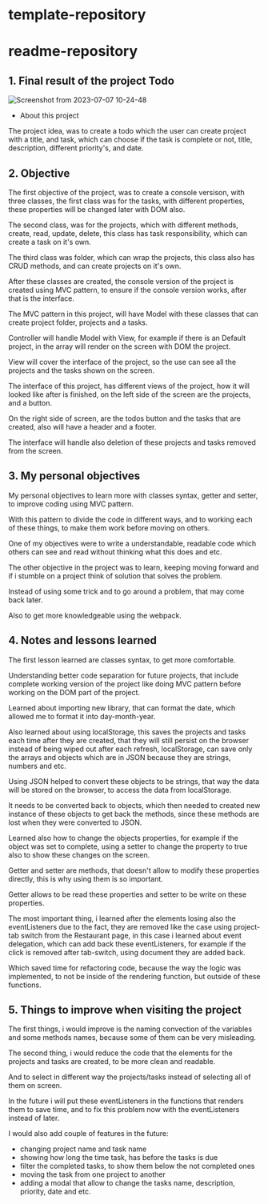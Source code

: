 # template-repository

# readme-repository

## 1. Final result of the project Todo

![Screenshot from 2023-07-07 10-24-48](https://github.com/Preslav977/todo/assets/119291608/ac712ab7-f2b6-4b07-8caa-79e7a5a7cb9b)

- About this project

The project idea, was to create a todo which the user can create project with a title, and task, which can choose if the task is complete or not, title, description, different priority's, and date.

## 2. Objective

The first objective of the project, was to create a console versison, with three classes, the first class was for the tasks, with different properties, these properties will be changed later with DOM also.

The second class, was for the projects, which with different methods, create, read, update, delete, this class has task responsibility, which can create a task on it's own.

The third class was folder, which can wrap the projects, this class also has CRUD methods, and can create projects on it's own.

After these classes are created, the console version of the project is created using MVC pattern, to ensure if the console version works, after that is the interface.

The MVC pattern in this project, will have Model with these classes that can create project folder, projects and a tasks.

Controller will handle Model with View, for example if there is an Default project, in the array will render on the screen with DOM the project.

View will cover the interface of the project, so the use can see all the projects and the tasks shown on the screen.

The interface of this project, has different views of the project, how it will looked like after is finished, on the left side of the screen are the projects, and a button.

On the right side of screen, are the todos button and the tasks that are created, also will have a header and a footer.

The interface will handle also deletion of these projects and tasks removed from the screen.

## 3. My personal objectives

My personal objectives to learn more with classes syntax, getter and setter, to improve coding using MVC pattern.

With this pattern to divide the code in different ways, and to working each of these things, to make them work before moving on others.

One of my objectives were to write a understandable, readable code which others can see and read without thinking what this does and etc.

The other objective in the project was to learn, keeping moving forward and if i stumble on a project think of solution that solves the problem.

Instead of using some trick and to go around a problem, that may come back later.

Also to get more knowledgeable using the webpack.

## 4. Notes and lessons learned

The first lesson learned are classes syntax, to get more comfortable.

Understanding better code separation for future projects, that include complete working version of the project like doing MVC pattern before working on the DOM part of the project.

Learned about importing new library, that can format the date, which allowed me to format it into day-month-year.

Also learned about using localStorage, this saves the projects and tasks each time after they are created, that they will still persist on the browser instead of being wiped out after each refresh, localStorage, can save only the arrays and objects which are in JSON because they are strings, numbers and etc.

Using JSON helped to convert these objects to be strings, that way the data will be stored on the browser, to access the data from localStorage.

It needs to be converted back to objects, which then needed to created new instance of these objects to get back the methods, since these methods are lost when they were converted to JSON.

Learned also how to change the objects properties, for example if the object was set to complete, using a setter to change the property to true also to show these changes on the screen.

Getter and setter are methods, that doesn't allow to modify these properties directly, this is why using them is so important.

Getter allows to be read these properties and setter to be write on these properties.

The most important thing, i learned after the elements losing also the eventListeners due to the fact, they are removed like the case using project-tab switch from the Restaurant page, in this case i learned about event delegation, which can add back these eventListeners, for example if the click is removed after tab-switch, using document they are added back.

Which saved time for refactoring code, because the way the logic was implemented, to not be inside of the rendering function, but outside of these functions.

## 5. Things to improve when visiting the project

The first things, i would improve is the naming convection of the variables and some methods names, because some of them can be very misleading.

The second thing, i would reduce the code that the elements for the projects and tasks are created, to be more clean and readable.

And to select in different way the projects/tasks instead of selecting all of them on screen.

In the future i will put these eventListeners in the functions that renders them to save time, and to fix this problem now with the eventListeners instead of later.

I would also add couple of features in the future:

- changing project name and task name
- showing how long the time task, has before the tasks is due
- filter the completed tasks, to show them below the not completed ones
- moving the task from one project to another
- adding a modal that allow to change the tasks name, description, priority, date and etc.
